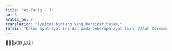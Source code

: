 ```yaml
---
title: "At-Tariq - 3"
no: 3
arabic_no: ٣
translation: "(yaitu) bintang yang bersinar tajam,"
tafsir: "Dalam ayat-ayat ini dan pada beberapa ayat lain, Allah bersumpah dengan langit, matahari, bulan, dan malam karena terdapat padanya hal-hal, bentuk-bentuk, perjalanan-perjalanan, terbit dan tenggelamnya; maka keadaan yang ajaib dan luar biasa ini adalah bukti bagi orang yang berpikir dan memperhatikan bahwa ada penciptanya Yang Mahakuasa, tidak ada sekutu dalam penciptaannya.\n\nDalam ayat-ayat ini, Allah bersumpah dengan langit dan bintang yang terbit pada malam hari. Sinarnya memecahkan kegelapan, dan menjadi petunjuk jalan kepada manusia pada waktu gelap di bumi dan di laut. Dari bintang itu, manusia dapat mengetahui musim hujan dan hal-hal lain yang diperlukannya dalam kehidupan. Ada beberapa arti yang dikemukakan oleh para mufasir mengenai bintang tersebut. Pendapat yang terbaik adalah yang mengartikannya sebagai bintang yang bercahaya."
---
```


النَّجْمُ الثَّاقِبُۙ 
